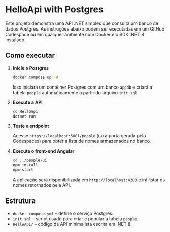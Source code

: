 # HelloApi with Postgres

Este projeto demonstra uma API .NET simples que consulta um banco de dados Postgres. As instruções abaixo podem ser executadas em um GitHub Codespace ou em qualquer ambiente com Docker e o SDK .NET 8 instalado.

## Como executar

1. **Inicie o Postgres**

   ```bash
   docker compose up -d
   ```

   Isso iniciará um contêiner Postgres com um banco `appdb` e criará a tabela `people` automaticamente a partir do arquivo `init.sql`.

2. **Execute a API**

   ```bash
   cd HelloApi
   dotnet run
   ```

3. **Teste o endpoint**

   Acesse `https://localhost:5001/people` (ou a porta gerada pelo Codespaces) para obter a lista de nomes armazenados no banco.

4. **Execute o front-end Angular**

   ```bash
   cd ../people-ui
   npm install
   npm start
   ```

   A aplicação será disponibilizada em `http://localhost:4200` e irá listar os nomes retornados pela API.

## Estrutura

- `docker-compose.yml` – define o serviço Postgres.
- `init.sql` – script usado para criar e popular a tabela `people`.
- `HelloApi/` – código da API minimalista escrita em .NET 8.
